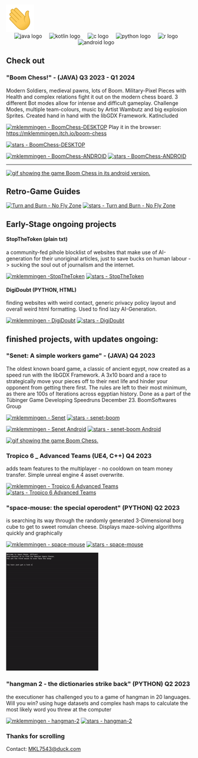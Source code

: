 <img src="./wave.gif" width="75" alt="waving hand" class="center">

<div align="center">
  <img src="https://cdn.jsdelivr.net/gh/devicons/devicon/icons/java/java-original.svg" height="40" alt="java logo"  />
  <img width="12" />
  <img src="https://cdn.jsdelivr.net/gh/devicons/devicon/icons/kotlin/kotlin-original.svg" height="40" alt="kotlin logo"  />
  <img width="12" />
  <img src="https://cdn.jsdelivr.net/gh/devicons/devicon/icons/c/c-original.svg" height="40" alt="c logo"  />
  <img width="12" />
  <img src="https://cdn.jsdelivr.net/gh/devicons/devicon/icons/python/python-original.svg" height="40" alt="python logo"  />
  <img width="12" />
  <img src="https://cdn.jsdelivr.net/gh/devicons/devicon/icons/r/r-original.svg" height="40" alt="r logo"  />
  <img width="12" />
  <img src="https://cdn.jsdelivr.net/gh/devicons/devicon/icons/android/android-original.svg" height="40" alt="android logo"  />
  <img width="12" />
</div>


## Check out

### "Boom Chess!" - (JAVA) Q3 2023 - Q1 2024

Modern Soldiers, medieval pawns, lots of Boom. Military-Pixel Pieces with Health and complex relations fight it out on the modern chess board. 3 different Bot modes allow for intense and difficult gameplay. Challenge Modes, multiple team-colours, music by Artist Wambutz and big explosion Sprites. Created hand in hand with the libGDX Framework. KatIncluded

[![mklemmingen - BoomChess-DESKTOP](https://img.shields.io/static/v1?label=mklemmingen&message=BoomChessDesktop&color=blue&logo=applearcade)](https://github.com/mklemmingen/boom-chess "Go to GitHub repo")
Play it in the browser: https://mklemmingen.itch.io/boom-chess

[![stars - BoomChess-DESKTOP](https://img.shields.io/github/stars/mklemmingen/boom-chess?style=social)](https://github.com/mklemmingen/boom-chess)

[![mklemmingen - BoomChess-ANDROID](https://img.shields.io/static/v1?label=mklemmingen&message=BoomChessAndroid&color=blue&logo=applearcade)](https://github.com/mklemmingen/BoomChess-Android "Go to GitHub repo")
[![stars - BoomChess-ANDROID](https://img.shields.io/github/stars/mklemmingen/BoomChess-Android?style=social)](https://github.com/mklemmingen/BoomChess-Android) 

<!---
<a href="404">
  <img src="https://fdroid.gitlab.io/artwork/badge/get-it-on.png" height="75">
</a>
--->
--------------------------------------------------------------------------------------------------------------------------
<a href="https://github.com/mklemmingen/BoomChess-Android">
 <img src="./BoomChessGIF.gif" class="center"  width="250" alt="gif showing the game Boom Chess in its android version.">
</a>

 ## Retro-Game Guides 


[![Turn and Burn - No Fly Zone](https://img.shields.io/static/v1?label=mklemmingen&message=TurnandBurn-NoFlyZone&color=red&logo=applearcade)](https://github.com/mklemmingen/turn.and.burn.no-fly.zone "Go to GitHub repo")
[![stars - Turn and Burn - No Fly Zone](https://img.shields.io/github/stars/mklemmingen/turn.and.burn.no-fly.zone?style=social)](https://github.com/mklemmingen/turn.and.burn.no-fly.zone)
 
 ## Early-Stage ongoing projects

 #### StopTheToken (plain txt)
 
 a community-fed pihole blocklist of websites that make use of AI-generation for their unoriginal articles, just to save bucks on human labour -> sucking the soul out of journalism and the internet.

[![mklemmingen -StopTheToken](https://img.shields.io/static/v1?label=mklemmingen&message=StopTheToken&color=grey&logo=github)](https://github.com/mklemmingen/StopTheToken "Go to GitHub repo")
[![stars - StopTheToken](https://img.shields.io/github/stars/mklemmingen/StopTheToken?style=social)](https://github.com/mklemmingen/StopTheToken)

#### DigiDoubt (PYTHON, HTML)

finding websites with weird contact,  generic privacy policy layout and overall weird html formatting. Used to find lazy AI-Generation.

[![mklemmingen - DigiDoubt](https://img.shields.io/static/v1?label=mklemmingen&message=DigiDoubt&color=green&logo=github)](https://github.com/mklemmingen/DigiDoubt "Go to GitHub repo")
[![stars - DigiDoubt](https://img.shields.io/github/stars/mklemmingen/DigiDoubt?style=social)](https://github.com/mklemmingen/DigiDoubt)

<!---
#### CatsGoneRogue (JAVA) 

roguelike dungeon runner. Cats against the evil world of non-sillyness. KatIncluded

[![KatIncluded -CatsGoneRogue](https://img.shields.io/static/v1?label=CatsGoneRogue&message=CatsGoneRogue&color=purple&logo=apachetomcat)](https://github.com/KatIncluded/CatsGoneRogue "Go to GitHub repo")
[![stars - CatsGoneRogue](https://img.shields.io/github/stars/KatIncluded/CatsGoneRogue?style=social)](https://github.com/KatIncluded/CatsGoneRogue)

#### TicTacToeBeans (JAVA, ANDROID) 
Tic Tac Toe with PixelCats. What more is there to say. Its an Android Application! KatIncluded

[![KatIncluded -TicTacToeBeans](https://img.shields.io/static/v1?label=KatIncluded&message=TicTacToeBeans&color=red&logo=apachetomcat)](https://github.com/KatIncluded/TicTacToeBeans "Go to GitHub repo")
[![stars - TicTacToeBeans](https://img.shields.io/github/stars/KatIncluded/TicTacToeBeans?style=social)](https://github.com/KatIncluded/TicTacToeBeans)

"Senet: A simple workers game - on Android!" - (JAVA, ANDROID) The oldest known board game, a classic of ancient egypt, now created as a speed run with the libGDX Framework. A 3x10 board and a race to strategically move your pieces off to their next life and hinder your opponent from getting there first. The rules are left to their most minimum, as there are 100s of Iterations across egyptian history.

[![mklemmingen - Senet Android](https://img.shields.io/static/v1?label=mklemmingen&message=senet-boom-android&color=orange&logo=applearcade)](https://github.com/mklemmingen/senet-boom-android "Go to GitHub repo")
[![stars - senet-boom Android](https://img.shields.io/github/stars/mklemmingen/senet-boom-android?style=social)](https://github.com/mklemmingen/senet-boom-android)
--->

## finished projects, with updates ongoing:

### "Senet: A simple workers game" - (JAVA)  Q4 2023

The oldest known board game, a classic of ancient egypt, now created as a speed run with the libGDX Framework. A 3x10 board and a race to strategically move your pieces off to their next life and hinder your opponent from getting there first. The rules are left to their most minimum, as there are 100s of Iterations across egyptian history. Done as a part of the Tübinger Game Developing Speedruns December 23. BoomSoftwares Group

[![mklemmingen - Senet](https://img.shields.io/static/v1?label=mklemmingen&message=senet-boom-desktop&color=orange&logo=applearcade)](https://github.com/mklemmingen/senet-boom "Go to GitHub repo")
[![stars - senet-boom](https://img.shields.io/github/stars/mklemmingen/senet-boom?style=social)](https://github.com/mklemmingen/senet-boom)

[![mklemmingen - Senet Android](https://img.shields.io/static/v1?label=mklemmingen&message=senet-boom-android&color=orange&logo=applearcade)](https://github.com/mklemmingen/senet-boom-android "Go to GitHub repo")
[![stars - senet-boom Android](https://img.shields.io/github/stars/mklemmingen/senet-boom-android?style=social)](https://github.com/mklemmingen/senet-boom-android)

<a href="https://github.com/mklemmingen/senet-boom">
  <img src="./senetboom.gif" width="250" class="center" alt="gif showing the game Boom Chess.">
</a>

### Tropico 6 _ Advanced Teams (UE4, C++) Q4 2023

adds team features to the multiplayer - no cooldown on team money transfer. Simple unreal engine 4 asset overwrite.
  
[![mklemmingen - Tropico 6 Advanced Teams](https://img.shields.io/static/v1?label=mklemmingen&message=Tropico-6&color=yellow&logo=steam)](https://github.com/mklemmingen/Tropico6_Advanced-Team "Go to GitHub repo")
[![stars - Tropico 6 Advanced Teams](https://img.shields.io/github/stars/mklemmingen/Tropico6_Advanced-Team?style=social)](https://github.com/mklemmingen/Tropico6_Advanced-Team)

### "space-mouse: the special operodent" (PYTHON) Q2 2023

is searching its way through the randomly generated 3-Dimensional borg cube to get to sweet romulan cheese. Displays maze-solving algorithms quickly and graphically

[![mklemmingen - space-mouse](https://img.shields.io/static/v1?label=mklemmingen&message=space-mouse&color=yellow&logo=python)](https://github.com/mklemmingen/space-mouse "Go to GitHub repo")
[![stars - space-mouse](https://img.shields.io/github/stars/mklemmingen/space-mouse?style=social)](https://github.com/mklemmingen/space-mouse)

<a href="(https://github.com/mklemmingen/space-mouse">
  <img src="./spacemouse.gif" width="250" class="center" alt="gif showing the maze solving space mouse in action.">
</a>

### "hangman 2 - the dictionaries strike back" (PYTHON) Q2 2023
  
the executioner has challenged you to a game of hangman in 20 languages. Will you win?
using huge datasets and complex hash maps to calculate the most likely word you threw at the computer
  
[![mklemmingen - hangman-2](https://img.shields.io/static/v1?label=mklemmingen&message=hangman-2&color=blue&logo=steam)](https://github.com/mklemmingen/hangman-2 "Go to GitHub repo")
[![stars - hangman-2](https://img.shields.io/github/stars/mklemmingen/hangman-2?style=social)](https://github.com/mklemmingen/hangman-2)


### Thanks for scrolling

Contact: MKL7543@duck.com
